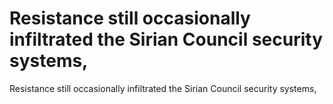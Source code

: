 # Resistance still occasionally infiltrated the Sirian Council security systems,

Resistance still occasionally infiltrated the Sirian Council security systems,